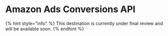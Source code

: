 # Amazon Ads Conversions API

{% hint style="info" %}
This destination is currently under final review and will be available soon.
{% endhint %}
